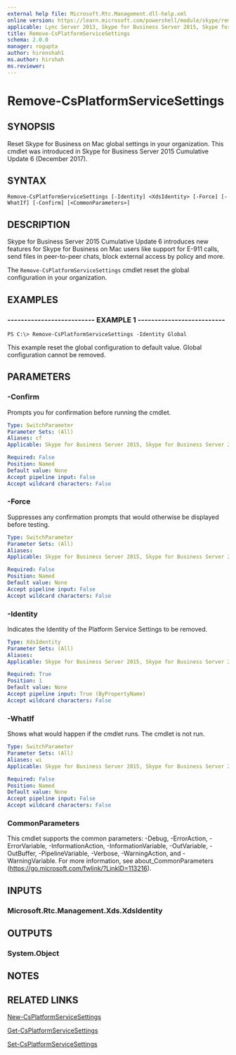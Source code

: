 ```yaml
---
external help file: Microsoft.Rtc.Management.dll-help.xml
online version: https://learn.microsoft.com/powershell/module/skype/remove-csplatformservicesettings
applicable: Lync Server 2013, Skype for Business Server 2015, Skype for Business Server 2019
title: Remove-CsPlatformServiceSettings
schema: 2.0.0
manager: rogupta
author: hirenshah1
ms.author: hirshah
ms.reviewer:
---
```


# Remove-CsPlatformServiceSettings

## SYNOPSIS
Reset Skype for Business on Mac global settings in your organization. This cmdlet was introduced in Skype for Business Server 2015 Cumulative Update 6 (December 2017).

## SYNTAX

```
Remove-CsPlatformServiceSettings [-Identity] <XdsIdentity> [-Force] [-WhatIf] [-Confirm] [<CommonParameters>]
```

## DESCRIPTION
Skype for Business Server 2015 Cumulative Update 6 introduces new features for Skype for Business on Mac users like support for E-911 calls, send files in peer-to-peer chats, block external access by policy and more.

The `Remove-CsPlatformServiceSettings` cmdlet reset the global configuration in your organization.

## EXAMPLES

### -------------------------- EXAMPLE 1 --------------------------
```
PS C:\> Remove-CsPlatformServiceSettings -Identity Global
```

This example reset the global configuration to default value. Global configuration cannot be removed.

## PARAMETERS

### -Confirm
Prompts you for confirmation before running the cmdlet.

```yaml
Type: SwitchParameter
Parameter Sets: (All)
Aliases: cf
Applicable: Skype for Business Server 2015, Skype for Business Server 2019

Required: False
Position: Named
Default value: None
Accept pipeline input: False
Accept wildcard characters: False
```

### -Force
Suppresses any confirmation prompts that would otherwise be displayed before testing.

```yaml
Type: SwitchParameter
Parameter Sets: (All)
Aliases:
Applicable: Skype for Business Server 2015, Skype for Business Server 2019

Required: False
Position: Named
Default value: None
Accept pipeline input: False
Accept wildcard characters: False
```

### -Identity
Indicates the Identity of the Platform Service Settings to be removed.

```yaml
Type: XdsIdentity
Parameter Sets: (All)
Aliases:
Applicable: Skype for Business Server 2015, Skype for Business Server 2019

Required: True
Position: 1
Default value: None
Accept pipeline input: True (ByPropertyName)
Accept wildcard characters: False
```

### -WhatIf
Shows what would happen if the cmdlet runs.
The cmdlet is not run.

```yaml
Type: SwitchParameter
Parameter Sets: (All)
Aliases: wi
Applicable: Skype for Business Server 2015, Skype for Business Server 2019

Required: False
Position: Named
Default value: None
Accept pipeline input: False
Accept wildcard characters: False
```

### CommonParameters
This cmdlet supports the common parameters: -Debug, -ErrorAction, -ErrorVariable, -InformationAction, -InformationVariable, -OutVariable, -OutBuffer, -PipelineVariable, -Verbose, -WarningAction, and -WarningVariable.
For more information, see about_CommonParameters (https://go.microsoft.com/fwlink/?LinkID=113216).

## INPUTS

### Microsoft.Rtc.Management.Xds.XdsIdentity


## OUTPUTS

### System.Object

## NOTES

## RELATED LINKS
[New-CsPlatformServiceSettings](https://learn.microsoft.com/powershell/module/skype/new-csplatformservicesettings?view=skype-ps)

[Get-CsPlatformServiceSettings](https://learn.microsoft.com/powershell/module/skype/get-csplatformservicesettings?view=skype-ps)

[Set-CsPlatformServiceSettings](https://learn.microsoft.com/powershell/module/skype/set-csplatformservicesettings?view=skype-ps)
